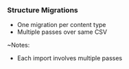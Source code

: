 ### Structure Migrations

* One migration per content type
* Multiple passes over same CSV

~Notes:

* Each import involves multiple passes
